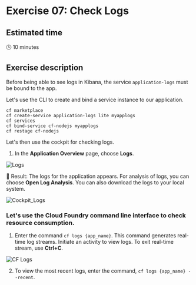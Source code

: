 # Exercise 07: Check Logs

## Estimated time

:clock4: 10 minutes

## Exercise description

Before being able to see logs in Kibana, the service `application-logs` must be bound to the app.

Let's use the CLI to create and bind a service instance to our application.

```
cf marketplace
cf create-service application-logs lite myapplogs
cf services
cf bind-service cf-nodejs myapplogs
cf restage cf-nodejs
```

Let's then use the cockpit for checking logs.
1. In the **Application Overview** page, choose **Logs**.

![Logs](/img/logs_nav.png?raw=true)

:dart: Result:
The logs for the application appears. For analysis of logs, you can choose **Open Log Analysis**. You can also download the logs to your local system.

![Cockpit_Logs](/img/logs.png?raw=true)

### Let's use the Cloud Foundry command line interface to check resource consumption.

1. Enter the command `cf logs {app_name}`. This command generates real-time log streams. Initiate an activity to view logs. To exit real-time stream, use **Ctrl+C**.

![CF Logs](/img/console_logs.png?raw=true)

2. To view the most recent logs, enter the command, `cf logs {app_name} --recent`.
